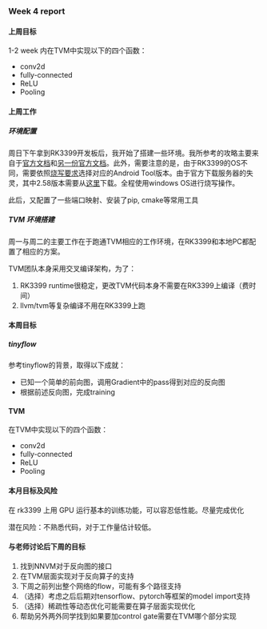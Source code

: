 ### Week 4 report

#### 上周目标

1-2 week 内在TVM中实现以下的四个函数：

- conv2d
- fully-connected
- ReLU
- Pooling



#### 上周工作

##### 环境配置

周日下午拿到RK3399开发板后，我开始了搭建一些环境。我所参考的攻略主要来自于[官方文档](http://wiki.t-firefly.com/zh_CN/Firefly-RK3399/upgrade_firmware.html)和[另一份官方文档](http://www.t-firefly.com/doc/product/info/id/73.html)。此外，需要注意的是，由于RK3399的OS不同，需要依照[烧写要求](http://wiki.t-firefly.com/zh_CN/Firefly-RK3399/upgrade_table.html)选择对应的Android Tool版本。由于官方下载服务器的失灵，其中2.58版本需要从[这里](http://www.t-firefly.com/doc/download/page/id/4.html#windows_22)下载。全程使用windows OS进行烧写操作。

此后，又配置了一些端口映射、安装了pip, cmake等常用工具



##### TVM 环境搭建

周一与周二的主要工作在于跑通TVM相应的工作环境，在RK3399和本地PC都配置了相应的方案。

TVM团队本身采用交叉编译架构，为了：

1. RK3399 runtime很稳定，更改TVM代码本身不需要在RK3399上编译（费时间）
2. llvm/tvm等复杂编译不用在RK3399上跑



#### 本周目标

##### tinyflow

参考tinyflow的背景，取得以下成就：

- 已知一个简单的前向图，调用Gradient中的pass得到对应的反向图
- 根据前述反向图，完成training



#### TVM

在TVM中实现以下的四个函数：

- conv2d
- fully-connected
- ReLU
- Pooling



#### 本月目标及风险

在 rk3399 上用 GPU 运行基本的训练功能，可以容忍低性能。尽量完成优化

潜在风险：不熟悉代码，对于工作量估计较低。


#### 与老师讨论后下周的目标
1. 找到NNVM对于反向图的接口
2. 在TVM层面实现对于反向算子的支持
3. 下周之前列出整个网络的flow，可能有多个路径支持
4. （选择）考虑之后后期对tensorflow、pytorch等框架的model import支持
5. （选择）稀疏性等动态优化可能需要在算子层面实现优化
5. 帮助另外两外同学找到如果要加control gate需要在TVM哪个部分实现
